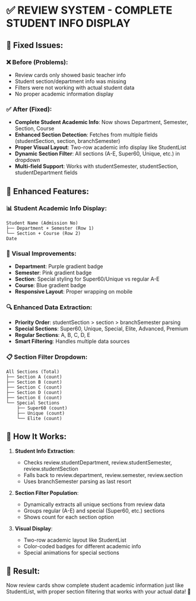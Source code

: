 # ✅ REVIEW SYSTEM - COMPLETE STUDENT INFO DISPLAY

## 🎯 **Fixed Issues:**

### ❌ **Before (Problems):**
- Review cards only showed basic teacher info
- Student section/department info was missing
- Filters were not working with actual student data
- No proper academic information display

### ✅ **After (Fixed):**
- **Complete Student Academic Info**: Now shows Department, Semester, Section, Course
- **Enhanced Section Detection**: Fetches from multiple fields (studentSection, section, branchSemester)
- **Proper Visual Layout**: Two-row academic info display like StudentList
- **Dynamic Section Filter**: All sections (A-E, Super60, Unique, etc.) in dropdown
- **Multi-field Support**: Works with studentSemester, studentSection, studentDepartment fields

## 🔧 **Enhanced Features:**

### 📊 **Student Academic Info Display:**
```
Student Name (Admission No)
├── Department + Semester (Row 1)
└── Section + Course (Row 2)
Date
```

### 🎨 **Visual Improvements:**
- **Department**: Purple gradient badge
- **Semester**: Pink gradient badge  
- **Section**: Special styling for Super60/Unique vs regular A-E
- **Course**: Blue gradient badge
- **Responsive Layout**: Proper wrapping on mobile

### 🔍 **Enhanced Data Extraction:**
- **Priority Order**: studentSection > section > branchSemester parsing
- **Special Sections**: Super60, Unique, Special, Elite, Advanced, Premium
- **Regular Sections**: A, B, C, D, E
- **Smart Filtering**: Handles multiple data sources

### 📋 **Section Filter Dropdown:**
```
All Sections (Total)
├── Section A (count)
├── Section B (count)
├── Section C (count)
├── Section D (count)
├── Section E (count)
└── Special Sections
    ├── Super60 (count)
    ├── Unique (count)
    └── Elite (count)
```

## 🎯 **How It Works:**

1. **Student Info Extraction**: 
   - Checks review.studentDepartment, review.studentSemester, review.studentSection
   - Falls back to review.department, review.semester, review.section
   - Uses branchSemester parsing as last resort

2. **Section Filter Population**:
   - Dynamically extracts all unique sections from review data
   - Groups regular (A-E) and special (Super60, etc.) sections
   - Shows count for each section option

3. **Visual Display**:
   - Two-row academic layout like StudentList
   - Color-coded badges for different academic info
   - Special animations for special sections

## 🚀 **Result:**
Now review cards show complete student academic information just like StudentList, with proper section filtering that works with your actual data! 🎉
